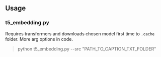 ## Usage

### t5_embedding.py

Requires transformers and downloads chosen model first time to `.cache` folder. More arg options in code.

> python t5_embedding.py --src "PATH_TO_CAPTION_TXT_FOLDER"
